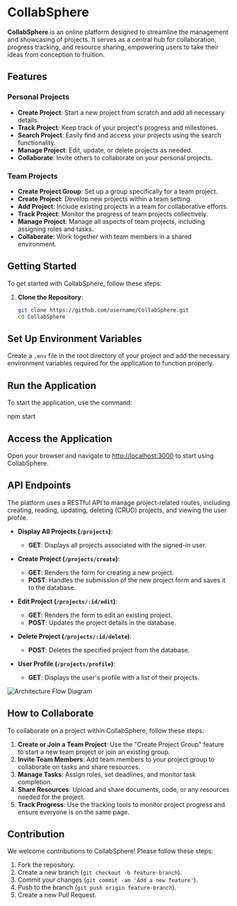 # CollabSphere

**CollabSphere** is an online platform designed to streamline the management and showcasing of projects. It serves as a central hub for collaboration, progress tracking, and resource sharing, empowering users to take their ideas from conception to fruition.

## Features

### Personal Projects

- **Create Project**: Start a new project from scratch and add all necessary details.
- **Track Project**: Keep track of your project's progress and milestones.
- **Search Project**: Easily find and access your projects using the search functionality.
- **Manage Project**: Edit, update, or delete projects as needed.
- **Collaborate**: Invite others to collaborate on your personal projects.

### Team Projects

- **Create Project Group**: Set up a group specifically for a team project.
- **Create Project**: Develop new projects within a team setting.
- **Add Project**: Include existing projects in a team for collaborative efforts.
- **Track Project**: Monitor the progress of team projects collectively.
- **Manage Project**: Manage all aspects of team projects, including assigning roles and tasks.
- **Collaborate**: Work together with team members in a shared environment.

## Getting Started

To get started with CollabSphere, follow these steps:

1. **Clone the Repository**:  
   ```bash
   git clone https://github.com/username/CollabSphere.git
   cd CollabSphere
## Set Up Environment Variables

Create a `.env` file in the root directory of your project and add the necessary environment variables required for the application to function properly.

## Run the Application

To start the application, use the command:


npm start
## Access the Application

Open your browser and navigate to [http://localhost:3000](http://localhost:3000) to start using CollabSphere.

## API Endpoints

The platform uses a RESTful API to manage project-related routes, including creating, reading, updating, deleting (CRUD) projects, and viewing the user profile.

- **Display All Projects (`/projects`)**:
  - **GET**: Displays all projects associated with the signed-in user.

- **Create Project (`/projects/create`)**:
  - **GET**: Renders the form for creating a new project.
  - **POST**: Handles the submission of the new project form and saves it to the database.

- **Edit Project (`/projects/:id/edit`)**:
  - **GET**: Renders the form to edit an existing project.
  - **POST**: Updates the project details in the database.

- **Delete Project (`/projects/:id/delete`)**:
  - **POST**: Deletes the specified project from the database.

- **User Profile (`/projects/profile`)**:
  - **GET**: Displays the user's profile with a list of their projects.
 

![Architecture Flow Diagram](https://github.com/user-attachments/assets/396d934d-67e5-458d-afaf-5ff5e40d4fd1)

## How to Collaborate

To collaborate on a project within CollabSphere, follow these steps:

1. **Create or Join a Team Project**: Use the "Create Project Group" feature to start a new team project or join an existing group.
2. **Invite Team Members**: Add team members to your project group to collaborate on tasks and share resources.
3. **Manage Tasks**: Assign roles, set deadlines, and monitor task completion.
4. **Share Resources**: Upload and share documents, code, or any resources needed for the project.
5. **Track Progress**: Use the tracking tools to monitor project progress and ensure everyone is on the same page.

## Contribution

We welcome contributions to CollabSphere! Please follow these steps:

1. Fork the repository.
2. Create a new branch (`git checkout -b feature-branch`).
3. Commit your changes (`git commit -am 'Add a new feature'`).
4. Push to the branch (`git push origin feature-branch`).
5. Create a new Pull Request.


